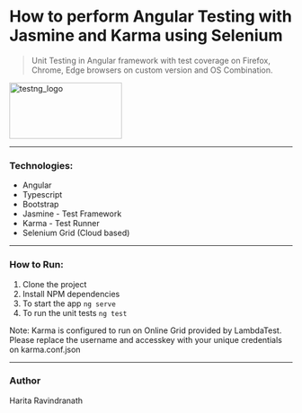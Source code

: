 

# How to perform Angular Testing with Jasmine and Karma using Selenium

> Unit Testing in Angular framework with test coverage on Firefox, Chrome, Edge browsers on custom version and OS Combination.

<img src="https://i1.wp.com/makeseleniumeasy.com/wp-content/uploads/2018/07/TestNG.png?fit=1600%2C900" alt="testng_logo" width="200" height="100"/>

---
### Technologies: 
- Angular
- Typescript
- Bootstrap
- Jasmine - Test Framework
- Karma - Test Runner
- Selenium Grid (Cloud based)
---
### How to Run: 
1. Clone the project
2. Install NPM dependencies
3. To start the app
        `ng serve`
4. To run the unit tests
        `ng test`
       
       
Note: Karma is configured to run on Online Grid provided by LambdaTest. Please replace the username and accesskey with your unique credentials on karma.conf.json

---
### Author
Harita Ravindranath


